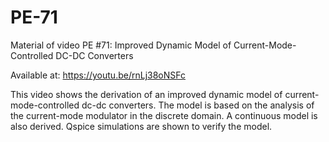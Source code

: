 # PE-71

Material of video PE #71: Improved Dynamic Model of Current-Mode-Controlled DC-DC Converters

Available at: https://youtu.be/rnLj38oNSFc

This video shows the derivation of an improved dynamic model of current-mode-controlled dc-dc converters. The model is based on the analysis of the current-mode modulator in the discrete domain. A continuous model is also derived. Qspice simulations are shown to verify the model.

